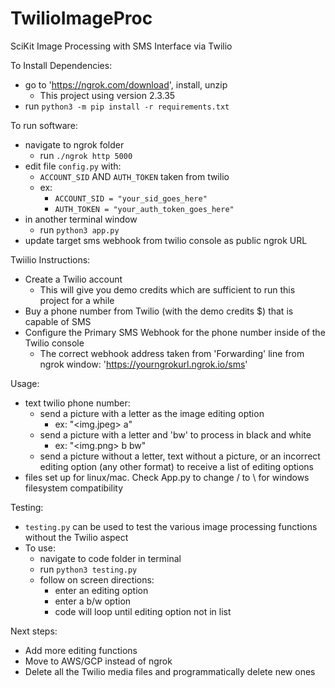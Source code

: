 # TwilioImageProc
SciKit Image Processing with SMS Interface via Twilio

To Install Dependencies:
* go to 'https://ngrok.com/download', install, unzip
  * This project using version 2.3.35
* run `python3 -m pip install -r requirements.txt`

To run software:
* navigate to ngrok folder
  * run `./ngrok http 5000`
* edit file `config.py` with:
  * `ACCOUNT_SID` AND `AUTH_TOKEN` taken from twilio
  * ex:
    * `ACCOUNT_SID = "your_sid_goes_here"`
    * `AUTH_TOKEN = "your_auth_token_goes_here"`
* in another terminal window
  * run `python3 app.py`
* update target sms webhook from twilio console as public ngrok URL

Twiilio Instructions:
* Create a Twilio account
  * This will give you demo credits which are sufficient to run this project for a while
* Buy a phone number from Twilio (with the demo credits $) that is capable of SMS
* Configure the Primary SMS Webhook for the phone number inside of the Twilio console
  * The correct webhook address taken from 'Forwarding' line from ngrok window: 'https://yourngrokurl.ngrok.io/sms'

Usage:
* text twilio phone number:
  * send a picture with a letter as the image editing option
    * ex: "<img.jpeg> a"
  * send a picture with a letter and 'bw' to process in black and white
    * ex: "<img.png> b bw"
  * send a picture without a letter, text without a picture, or an incorrect editing option (any other format) to receive a list of editing options
* files set up for linux/mac. Check App.py to change / to \ for windows filesystem compatibility

Testing:
* `testing.py` can be used to test the various image processing functions without the Twilio aspect
* To use:
  * navigate to code folder in terminal
  * run `python3 testing.py`
  * follow on screen directions:
    * enter an editing option
    * enter a b/w option
    * code will loop until editing option not in list

Next steps:
* Add more editing functions
* Move to AWS/GCP instead of ngrok
* Delete all the Twilio media files and programmatically delete new ones

